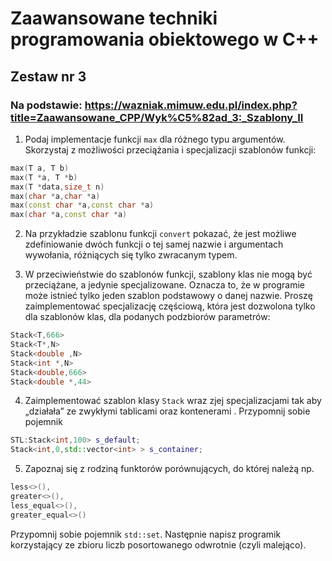 # Zaawansowane techniki programowania obiektowego w C++ 
## Zestaw nr 3

### Na podstawie: https://wazniak.mimuw.edu.pl/index.php?title=Zaawansowane_CPP/Wyk%C5%82ad_3:_Szablony_II

1. Podaj implementacje funkcji `max` dla różnego typu
argumentów. Skorzystaj z możliwości przeciążania i specjalizacji szablonów funkcji:
```c++
max(T a, T b)
max(T *a, T *b)
max(T *data,size_t n)
max(char *a,char *a)
max(const char *a,const char *a)
max(char *a,const char *a)
```
2. Na przykładzie szablonu funkcji `convert` pokazać, że jest możliwe zdefiniowanie dwóch funkcji o tej samej nazwie i argumentach wywołania,
różniących się tylko zwracanym typem.

3. W przeciwieństwie do szablonów funkcji, szablony klas nie mogą być przeciążane, a jedynie specjalizowane. Oznacza to, że w programie może istnieć tylko jeden szablon podstawowy o danej nazwie. Proszę
zaimplementować specjalizację częściową, która jest dozwolona tylko dla szablonów klas, dla podanych podzbiorów
parametrów:
```c++
Stack<T,666>
Stack<T*,N>
Stack<double ,N>
Stack<int *,N>
Stack<double,666>
Stack<double *,44>
```
4. Zaimplementować szablon klasy `Stack` wraz zjej specjalizacjami tak aby „działała” ze zwykłymi tablicami oraz kontenerami . Przypomnij sobie pojemnik
```c++
STL:Stack<int,100> s_default;
Stack<int,0,std::vector<int> > s_container;
```

5. Zapoznaj się z rodziną funktorów porównujących, do której należą np.

```c++
less<>(), 
greater<>(), 
less_equal<>(), 
greater_equal<>()
```
Przypomnij sobie pojemnik `std::set`. 
Następnie napisz programik korzystający ze zbioru liczb posortowanego odwrotnie (czyli malejąco).
